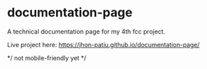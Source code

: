 # documentation-page
A technical documentation page for my 4th fcc project.

Live project here: 
https://jhon-patiu.github.io/documentation-page/

*/ not mobile-friendly yet */ 

